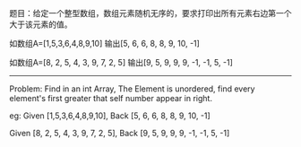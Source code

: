 题目：给定一个整型数组，数组元素随机无序的，要求打印出所有元素右边第一个大于该元素的值。

如数组A=[1,5,3,6,4,8,9,10] 输出[5, 6, 6, 8, 8, 9, 10, -1]

如数组A=[8, 2, 5, 4, 3, 9, 7, 2, 5] 输出[9, 5, 9, 9, 9, -1, -1, 5, -1]

---

Problem: Find in an int Array, The Element is unordered, find every element's first greater that self number appear in right.

eg:
Given [1,5,3,6,4,8,9,10], Back [5, 6, 6, 8, 8, 9, 10, -1]

Given [8, 2, 5, 4, 3, 9, 7, 2, 5], Back [9, 5, 9, 9, 9, -1, -1, 5, -1]
